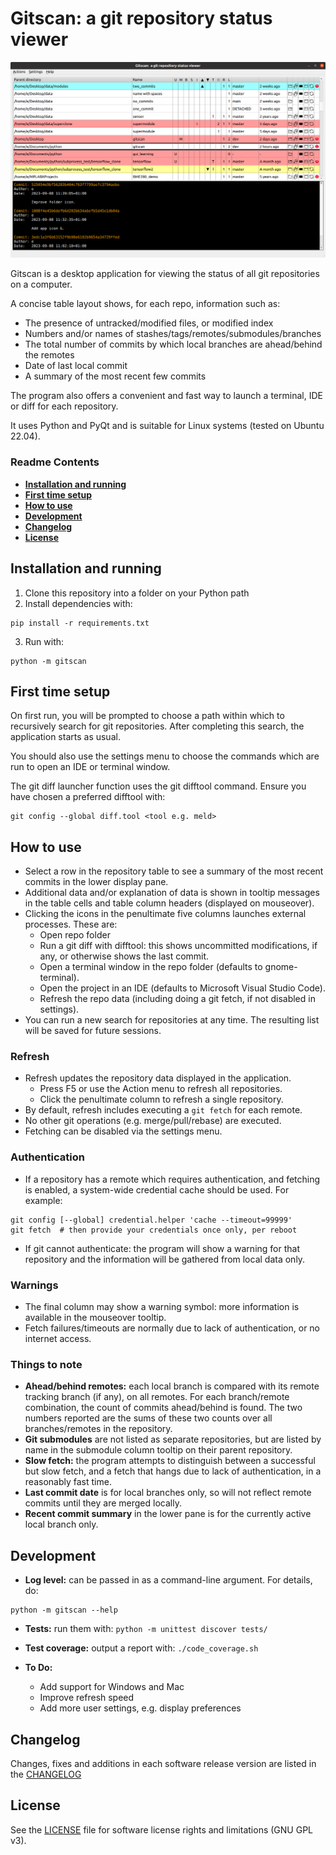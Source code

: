 # Gitscan: a git repository status viewer

<p align="center"><img src="screenshot.png?raw=true"/></p>

Gitscan is a desktop application for viewing the status of all git repositories on a computer.

A concise table layout shows, for each repo, information such as:
- The presence of untracked/modified files, or modified index
- Numbers and/or names of stashes/tags/remotes/submodules/branches
- The total number of commits by which local branches are ahead/behind the remotes
- Date of last local commit
- A summary of the most recent few commits

The program also offers a convenient and fast way to launch a terminal, IDE or diff for each repository. 

It uses Python and PyQt and is suitable for Linux systems (tested on Ubuntu 22.04).


### Readme Contents

- **[Installation and running](#installation-and-running)**<br>
- **[First time setup](#first-time-setup)**<br>
- **[How to use](#how-to-use)**<br>
- **[Development](#development)**<br>
- **[Changelog](#changelog)**<br>
- **[License](#license)**<br>


## Installation and running

1. Clone this repository into a folder on your Python path
2. Install dependencies with:
```
pip install -r requirements.txt
```
3. Run with:
```
python -m gitscan
```


## First time setup

On first run, you will be prompted to choose a path within which to recursively search for git repositories. After completing this search, the application starts as usual.

You should also use the settings menu to choose the commands which are run to open an IDE or terminal window.

The git diff launcher function uses the git difftool command. Ensure you have chosen a preferred difftool with:
```
git config --global diff.tool <tool e.g. meld>
```


## How to use

- Select a row in the repository table to see a summary of the most recent commits in the lower display pane.
- Additional data and/or explanation of data is shown in tooltip messages in the table cells and table column headers (displayed on mouseover).
- Clicking the icons in the penultimate five columns launches external processes. These are:
    - Open repo folder
    - Run a git diff with difftool: this shows uncommitted modifications, if any, or otherwise shows the last commit.
    - Open a terminal window in the repo folder (defaults to gnome-terminal).
    - Open the project in an IDE (defaults to Microsoft Visual Studio Code).
    - Refresh the repo data (including doing a git fetch, if not disabled in settings).
- You can run a new search for repositories at any time. The resulting list will be saved for future sessions.

### Refresh

- Refresh updates the repository data displayed in the application.
    - Press F5 or use the Action menu to refresh all repositories.
    - Click the penultimate column to refresh a single repository.
- By default, refresh includes executing a ```git fetch``` for each remote.
- No other git operations (e.g. merge/pull/rebase) are executed.
- Fetching can be disabled via the settings menu.

### Authentication

- If a repository has a remote which requires authentication, and fetching is enabled, a system-wide credential cache should be used. For example:
```
git config [--global] credential.helper 'cache --timeout=99999'
git fetch  # then provide your credentials once only, per reboot
```
- If git cannot authenticate: the program will show a warning for that repository and the information will be gathered from local data only.

### Warnings

- The final column may show a warning symbol: more information is available in the mouseover tooltip.
- Fetch failures/timeouts are normally due to lack of authentication, or no internet access.

### Things to note

- **Ahead/behind remotes:** each local branch is compared with its remote tracking branch (if any), on all remotes. For each branch/remote combination, the count of commits ahead/behind is found. The two numbers reported are the sums of these two counts over all branches/remotes in the repository.
- **Git submodules** are not listed as separate repositories, but are listed by name in the submodule column tooltip on their parent repository.
- **Slow fetch:** the program attempts to distinguish between a successful but slow fetch, and a fetch that hangs due to lack of authentication, in a reasonably fast time.
- **Last commit date** is for local branches only, so will not reflect remote commits until they are merged locally.
- **Recent commit summary** in the lower pane is for the currently active local branch only. 


## Development

- **Log level:** can be passed in as a command-line argument. For details, do:
```
python -m gitscan --help
```
- **Tests:** run them with: ```python -m unittest discover tests/```
- **Test coverage:** output a report with: ```./code_coverage.sh``` 

- **To Do:**
    - Add support for Windows and Mac
    - Improve refresh speed
    - Add more user settings, e.g. display preferences


## Changelog

Changes, fixes and additions in each software release version are listed in the [CHANGELOG](CHANGELOG.md)


## License

See the [LICENSE](LICENSE) file for software license rights and limitations (GNU GPL v3).
